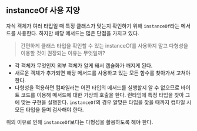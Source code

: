 ## instanceOf 사용 지양

자식 객체가 여러 타입일 때 특정 클래스가 맞는지 확인하기 위해 `instanceOf`라는 메서드를 사용한다. 하지만 해당 메서드는 많은 단점을 가지고 있다.

> 간편하게 클래스 타입을 확인할 수 있는 instanceOf를 사용하지 말고 다형성을 이용할 것이 권장되는 이유는 무엇일까?

- 각 객체가 무엇인지 외부 객체가 알게 돼서 캡슐화가 깨지게 된다.
- 새로운 객체가 추가되면 해당 메서드를 사용하고 있는 모든 함수를 찾아가서 고쳐야 한다.
- 다형성을 적용하면 컴파일러는 어떤 타입의 메서드를 실행할지 알 수 없으므로 바이트 코드를 이용해 메서드에 대한 가상의 호출을 한다. 런타임에 특정 타입을 찾아 그에 맞는 구현을 실행한다. `instanceOf`의
  경우 알맞은 타입을 찾을 때까지 컴파일 시 모든 타입을 돌며 검사해야 한다.

위의 이유로 인해 `instanceOf`보다는 다형성을 활용하도록 해야 한다.
